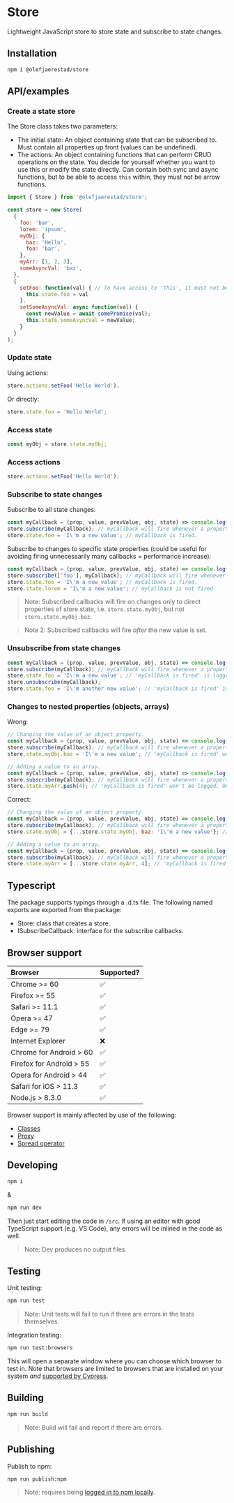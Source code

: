 # Store
Lightweight JavaScript store to store state and subscribe to state changes.

## Installation
```bash
npm i @olefjaerestad/store
```

## API/examples

### Create a state store
The Store class takes two parameters: 
- The initial state: An object containing state that can be subscribed to. Must contain all properties up front (values can be undefined).
- The actions: An object containing functions that can perform CRUD operations on the state. You decide for yourself whether you want to use this or modify the state directly. Can contain both sync and async functions, but to be able to access `this` within, they must not be arrow functions.

```javascript
import { Store } from '@olefjaerestad/store';

const store = new Store(
  {
    foo: 'bar',
    lorem: 'ipsum',
    myObj: {
      baz: 'Hello',
      foo: 'bar',
    },
    myArr: [1, 2, 3],
    someAsyncVal: 'baz',
  },
  {
    setFoo: function(val) { // To have access to 'this', it must not be arrow function.
      this.state.foo = val
    },
    setSomeAsyncVal: async function(val) {
      const newValue = await somePromise(val);
      this.state.someAsyncVal = newValue;
    }
  }
);
```

### Update state
Using actions:

```javascript
store.actions.setFoo('Hello World');
```

Or directly:

```javascript
store.state.foo = 'Hello World';
```

### Access state
```javascript
const myObj = store.state.myObj;
```

### Access actions
```javascript
store.actions.setFoo('Hello World');
```

### Subscribe to state changes
Subscribe to all state changes:

```javascript
const myCallback = (prop, value, prevValue, obj, state) => console.log(prop, value, prevValue, obj, state);
store.subscribe(myCallback); // myCallback will fire whenever a property of store.state changes.
store.state.foo = 'I\'m a new value'; // myCallback is fired.
```

Subscribe to changes to specific state properties (could be useful for avoiding firing unnecessarily many callbacks = performance increase):

```javascript
const myCallback = (prop, value, prevValue, obj, state) => console.log(prop, value, prevValue, obj, state);
store.subscribe(['foo'], myCallback); // myCallback will fire whenever store.state.foo changes.
store.state.foo = 'I\'m a new value'; // myCallback is fired.
store.state.lorem = 'I\'m a new value'; // myCallback is not fired.
```

> Note: Subscribed callbacks will fire on changes only to direct properties of store.state, i.e. `store.state.myObj`, but not `store.state.myObj.baz`.

> Note 2: Subscribed callbacks will fire _after_ the new value is set.

### Unsubscribe from state changes
```javascript
const myCallback = (prop, value, prevValue, obj, state) => console.log('myCallback is fired');
store.subscribe(myCallback); // myCallback will fire whenever a property of store.state changes.
store.state.foo = 'I\'m a new value'; // 'myCallback is fired' is logged.
store.unsubscribe(myCallback);
store.state.foo = 'I\'m another new value'; // 'myCallback is fired' is no longer logged, since we unsubscribed.
```

### Changes to nested properties (objects, arrays)
Wrong:

```javascript
// Changing the value of an object property.
const myCallback = (prop, value, prevValue, obj, state) => console.log('myCallback is fired');
store.subscribe(myCallback); // myCallback will fire whenever a property of store.state changes.
store.state.myObj.baz = 'I\'m a new value'; // 'myCallback is fired' won't be logged. Only changes to direct properties of store.state will trigger subscribe callbacks.
```

```javascript
// Adding a value to an array.
const myCallback = (prop, value, prevValue, obj, state) => console.log('myCallback is fired');
store.subscribe(myCallback); // myCallback will fire whenever a property of store.state changes.
store.state.myArr.push(4); // 'myCallback is fired' won't be logged. Only changes to direct properties of store.state will trigger subscribe callbacks.
```

Correct:

```javascript
// Changing the value of an object property.
const myCallback = (prop, value, prevValue, obj, state) => console.log('myCallback is fired');
store.subscribe(myCallback); // myCallback will fire whenever a property of store.state changes.
store.state.myObj = {...store.state.myObj, baz: 'I\'m a new value'}; // 'myCallback is fired' is logged.
```

```javascript
// Adding a value to an array.
const myCallback = (prop, value, prevValue, obj, state) => console.log('myCallback is fired');
store.subscribe(myCallback); // myCallback will fire whenever a property of store.state changes.
store.state.myArr = [...store.state.myArr, 4]; // 'myCallback is fired' is logged.
```

## Typescript
The package supports typings through a .d.ts file. The following named exports are exported from the package:
- Store: class that creates a store.
- ISubscribeCallback: interface for the subscribe callbacks.

## Browser support

| Browser                  | Supported? |
| :--                      | :--        |
| Chrome >= 60             | ✅         |
| Firefox >= 55            | ✅         |
| Safari >= 11.1           | ✅         |
| Opera >= 47              | ✅         |
| Edge >= 79               | ✅         |
| Internet Explorer        | ❌         |
| Chrome for Android > 60  | ✅         |
| Firefox for Android > 55 | ✅         |
| Opera for Android > 44   | ✅         |
| Safari for iOS > 11.3    | ✅         |
| Node.js > 8.3.0          | ✅         |

Browser support is mainly affected by use of the following:
- [Classes](https://developer.mozilla.org/en-US/docs/Web/JavaScript/Reference/Classes)
- [Proxy](https://developer.mozilla.org/en-US/docs/Web/JavaScript/Reference/Global_Objects/Proxy)
- [Spread operator](https://developer.mozilla.org/en-US/docs/Web/JavaScript/Reference/Operators/Spread_syntax)

## Developing
```bash
npm i
```

&

```bash
npm run dev
```

Then just start editing the code in `/src`. If using an editor with good TypeScript support (e.g. VS Code), any errors will be inlined in the code as well.

> Note: Dev produces no output files.

## Testing
Unit testing:

```bash
npm run test
```

> Note: Unit tests will fail to run if there are errors in the tests themselves.

Integration testing:

```bash
npm run test:browsers
```

This will open a separate window where you can choose which browser to test in. Note that browsers are limited to browsers that are installed on your system _and_ [supported by Cypress](https://docs.cypress.io/guides/guides/launching-browsers.html#Browsers).

## Building
```bash
npm run build
```

> Note: Build will fail and report if there are errors.

## Publishing
Publish to npm:

```bash
npm run publish:npm
```

> Note: requires being [logged in to npm locally](https://docs.npmjs.com/cli/adduser).